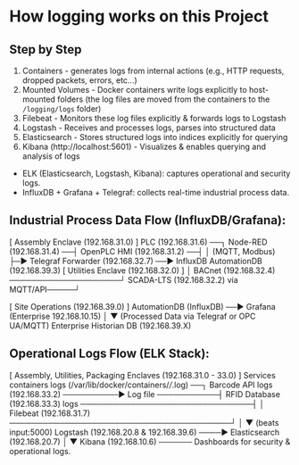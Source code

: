 # How logging works on this Project

## Step by Step
1. Containers - generates logs from internal actions (e.g., HTTP requests, dropped packets, errors, etc...)
2. Mounted Volumes - Docker containers write logs explicitly to host-mounted folders (the log files are moved from the containers to the `/logging/logs` folder)
3. Filebeat	- Monitors these log files explicitly & forwards logs to Logstash
4. Logstash	- Receives and processes logs, parses into structured data
5. Elasticsearch - Stores structured logs into indices explicitly for querying
6. Kibana (http://localhost:5601) - Visualizes & enables querying and analysis of logs

- ELK (Elasticsearch, Logstash, Kibana): captures operational and security logs.
- InfluxDB + Grafana + Telegraf: collects real-time industrial process data.

## Industrial Process Data Flow (InfluxDB/Grafana):

[ Assembly Enclave (192.168.31.0) ]
PLC (192.168.31.6) ──┐
Node-RED (192.168.31.4) ──┤
OpenPLC HMI (192.168.31.2) ──┤
                             │ (MQTT, Modbus)
                             ├─▶ Telegraf Forwarder (192.168.32.7) ──▶ InfluxDB AutomationDB (192.168.39.3)
[ Utilities Enclave (192.168.32.0) ]      │
BACnet (192.168.32.4) ────────────────────┘
SCADA-LTS (192.168.32.2) via MQTT/API─────┘

[ Site Operations (192.168.39.0) ]
AutomationDB (InfluxDB) ──▶ Grafana (Enterprise 192.168.10.15)
                           │
                           ▼ (Processed Data via Telegraf or OPC UA/MQTT)
Enterprise Historian DB (192.168.39.X)

## Operational Logs Flow (ELK Stack):

[ Assembly, Utilities, Packaging Enclaves (192.168.31.0 - 33.0) ]
Services containers logs (/var/lib/docker/containers/*/*.log) ──┐
Barcode API logs (192.168.33.2) ──────────▶ Log file ───────────┤
RFID Database (192.168.33.3) logs ───────────────────────────────┤
                                                                 │
Filebeat (192.168.31.7) ────────────────────────────────────────┘
                               │
                               ▼ (beats input:5000)
Logstash (192.168.20.8 & 192.168.39.6) ────▶ Elasticsearch (192.168.20.7)
                                                │
                                                ▼
Kibana (192.168.10.6) ────── Dashboards for security & operational logs.
